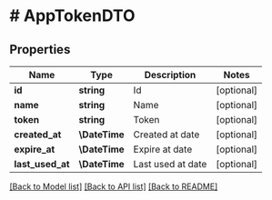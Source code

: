 # # AppTokenDTO

## Properties

Name | Type | Description | Notes
------------ | ------------- | ------------- | -------------
**id** | **string** | Id | [optional]
**name** | **string** | Name | [optional]
**token** | **string** | Token | [optional]
**created_at** | **\DateTime** | Created at date | [optional]
**expire_at** | **\DateTime** | Expire at date | [optional]
**last_used_at** | **\DateTime** | Last used at date | [optional]

[[Back to Model list]](../../README.md#models) [[Back to API list]](../../README.md#endpoints) [[Back to README]](../../README.md)
